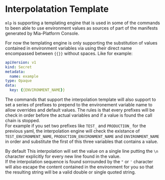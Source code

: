 # Interpolatation Template

`mlp` is supporting a templating engine that is used in some of the commands to been able to use environment values
as sources of part of the manifests generated by Mia-Platform Console.

For now the templating engine is only supporting the substitution of values contained in environment variables via
using their direct name encompassed between `{{}}` without spaces. Like for example:

```yaml
apiVersion: v1
kind: Secret
metadata:
  name: example
type: Opaque
data:
  key: {{ENVIRONMENT_NAME}}
```

The commands that support the interpolation template will also support to set a series of prefixes to prepend to the
environement variable name to allow overrides and default values. The rules is that every prefixes will be check in
order before the actual variables and if a value is found the call chain is stopped.  
For example if you set two prefixes like `TEST_` and `PRODUCTION_` for the previous yaml, the interpolation engine
will check the existance of `TEST_ENVIRONMENT_NAME`, `PRODUCTION_ENVIRONMENT_NAME` and `ENVIRONMENT_NAME` in order
and substitute the first of this three variables that contains a value.

By default This interpolation will set the value on a single line putting the `\n` character explicitly for every
new line found in the value.  
If the interpolation sequence is found sorrounded by the `"` or `'` character will also escape the content contained
in the environment for you so that the resulting string will be a valid double or single quoted string.
